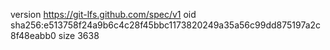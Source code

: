 version https://git-lfs.github.com/spec/v1
oid sha256:e513758f24a9b6c4c28f45bbc1173820249a35a56c99dd875197a2c8f48eabb0
size 3638
